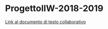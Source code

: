 # ProgettoIIW-2018-2019

[Link al documento di testo collaborativo](https://docs.google.com/document/d/1QXb7Xu_SKExTudjU4KjZjgWNI0WT4G_9Yblm6hvjuaA/edit?usp=sharing)
